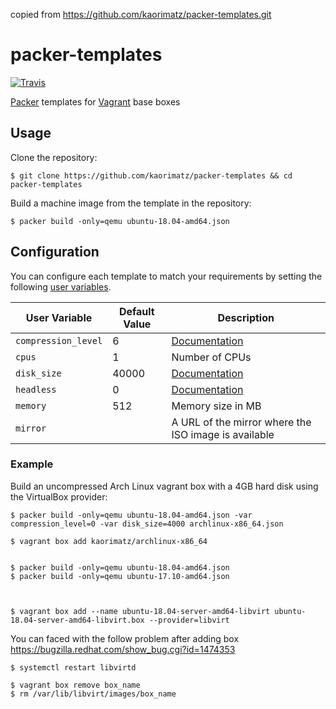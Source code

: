copied from https://github.com/kaorimatz/packer-templates.git 

# packer-templates

[![Travis](https://img.shields.io/travis/kaorimatz/packer-templates.svg?style=flat-square)](https://travis-ci.org/kaorimatz/packer-templates)

[Packer](https://www.packer.io/) templates for [Vagrant](https://www.vagrantup.com/) base boxes

## Usage

Clone the repository:

    $ git clone https://github.com/kaorimatz/packer-templates && cd packer-templates

Build a machine image from the template in the repository:

    $ packer build -only=qemu ubuntu-18.04-amd64.json

## Configuration

You can configure each template to match your requirements by setting the following [user variables](https://packer.io/docs/templates/user-variables.html).

 User Variable       | Default Value | Description
---------------------|---------------|----------------------------------------------------------------------------------------
 `compression_level` | 6             | [Documentation](https://packer.io/docs/post-processors/vagrant.html#compression_level)
 `cpus`              | 1             | Number of CPUs
 `disk_size`         | 40000         | [Documentation](https://packer.io/docs/builders/virtualbox-iso.html#disk_size)
 `headless`          | 0             | [Documentation](https://packer.io/docs/builders/virtualbox-iso.html#headless)
 `memory`            | 512           | Memory size in MB
 `mirror`            |               | A URL of the mirror where the ISO image is available

### Example

Build an uncompressed Arch Linux vagrant box with a 4GB hard disk using the VirtualBox provider:

    $ packer build -only=qemu ubuntu-18.04-amd64.json -var compression_level=0 -var disk_size=4000 archlinux-x86_64.json

    $ vagrant box add kaorimatz/archlinux-x86_64


    $ packer build -only=qemu ubuntu-18.04-amd64.json
    $ packer build -only=qemu ubuntu-17.10-amd64.json



    $ vagrant box add --name ubuntu-18.04-server-amd64-libvirt ubuntu-18.04-server-amd64-libvirt.box --provider=libvirt

You can faced with the follow problem after adding box
https://bugzilla.redhat.com/show_bug.cgi?id=1474353

```console
$ systemctl restart libvirtd
```

    $ vagrant box remove box_name
    $ rm /var/lib/libvirt/images/box_name


